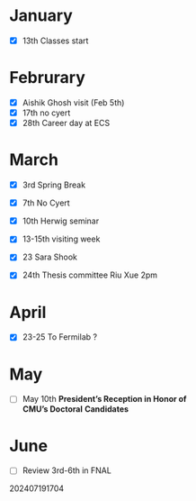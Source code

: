 
# January 
- [x] 13th Classes start 

# Februrary
- [x] Aishik Ghosh visit (Feb 5th)
- [x] 17th no cyert
- [x] 28th Career day at ECS

# March 
- [x] 3rd Spring Break 
- [x] 7th No Cyert
- [x] 10th Herwig seminar
- [x] 13-15th visiting week
- [x] 23 Sara Shook
- [x] 24th Thesis committee Riu Xue 2pm


# April 
- [x] 23-25 To Fermilab ?

# May 
- [ ] May 10th **President’s Reception in Honor of CMU’s Doctoral** **Candidates**

# June
- [ ] Review 3rd-6th in FNAL






202407191704
